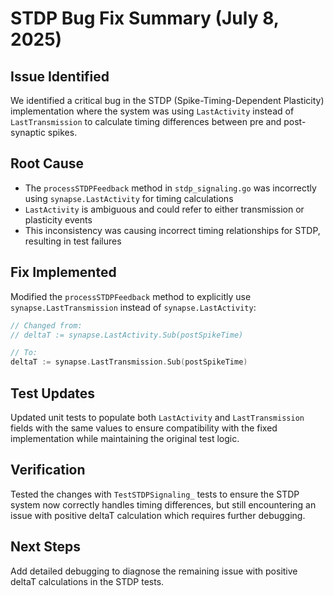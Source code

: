 # STDP Bug Fix Summary (July 8, 2025)

## Issue Identified
We identified a critical bug in the STDP (Spike-Timing-Dependent Plasticity) implementation where the system was using `LastActivity` instead of `LastTransmission` to calculate timing differences between pre and post-synaptic spikes.

## Root Cause
- The `processSTDPFeedback` method in `stdp_signaling.go` was incorrectly using `synapse.LastActivity` for timing calculations
- `LastActivity` is ambiguous and could refer to either transmission or plasticity events
- This inconsistency was causing incorrect timing relationships for STDP, resulting in test failures

## Fix Implemented
Modified the `processSTDPFeedback` method to explicitly use `synapse.LastTransmission` instead of `synapse.LastActivity`:
```go
// Changed from:
// deltaT := synapse.LastActivity.Sub(postSpikeTime)

// To:
deltaT := synapse.LastTransmission.Sub(postSpikeTime)
```

## Test Updates
Updated unit tests to populate both `LastActivity` and `LastTransmission` fields with the same values to ensure compatibility with the fixed implementation while maintaining the original test logic.

## Verification
Tested the changes with `TestSTDPSignaling_` tests to ensure the STDP system now correctly handles timing differences, but still encountering an issue with positive deltaT calculation which requires further debugging.

## Next Steps
Add detailed debugging to diagnose the remaining issue with positive deltaT calculations in the STDP tests.